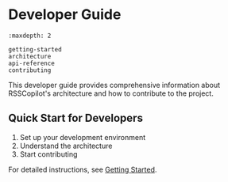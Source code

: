 # Developer Guide

```{toctree}
:maxdepth: 2

getting-started
architecture
api-reference
contributing
```

This developer guide provides comprehensive information about RSSCopilot's architecture and how to contribute to the project.

## Quick Start for Developers

1. Set up your development environment
2. Understand the architecture
3. Start contributing

For detailed instructions, see [Getting Started](getting-started.md).

